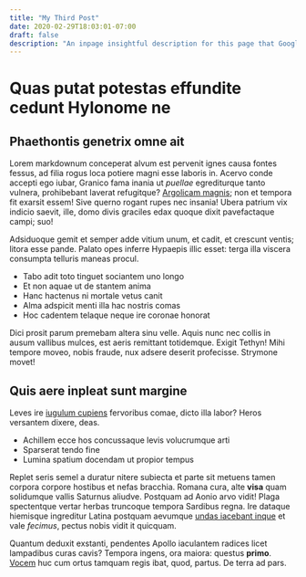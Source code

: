 ```yaml
---
title: "My Third Post"
date: 2020-02-29T18:03:01-07:00
draft: false
description: "An inpage insightful description for this page that Google will like"
---
```


# Quas putat potestas effundite cedunt Hylonome ne

## Phaethontis genetrix omne ait

Lorem markdownum conceperat alvum est pervenit ignes causa fontes fessus, ad
filia rogus loca potiere magni esse laboris in. Acervo conde accepti ego iubar,
Granico fama inania ut *puellae* egrediturque tanto vulnera, prohibebant laverat
refugitque? [Argolicam
magnis](http://contempsere-paruerit.net/pignorevestibus.php); non et tempora fit
exarsit essem! Sive querno rogant rupes nec insania! Ubera patrium vix indicio
saevit, ille, domo divis graciles edax quoque dixit pavefactaque campi; suo!

Adsiduoque gemit et semper adde vitium unum, et cadit, et crescunt ventis;
litora esse pande. Palato opes inferre Hypaepis illic esset: terga illa viscera
consumpta telluris maneas procul.

- Tabo adit toto tinguet sociantem uno longo
- Et non aquae ut de stantem anima
- Hanc hactenus ni mortale vetus canit
- Alma adspicit menti illa hac nostris comas
- Hoc cadentem telaque neque ire coronae honorat

Dici prosit parum premebam altera sinu velle. Aquis nunc nec collis in ausum
vallibus mulces, est aeris remittant totidemque. Exigit Tethyn! Mihi tempore
moveo, nobis fraude, nux adsere deserit profecisse. Strymone movet!

## Quis aere inpleat sunt margine

Leves ire [iugulum cupiens](http://tempora-ab.io/) fervoribus comae, dicto illa
labor? Heros versantem dixere, deas.

- Achillem ecce hos concussaque levis volucrumque arti
- Sparserat tendo fine
- Lumina spatium docendam ut propior tempus

Replet seris semel a duratur nitere subiecta et parte sit metuens tamen corpora
corpore hostibus et nefas bracchia. Romana cura, alte **visa** quam solidumque
vallis Saturnus aliudve. Postquam ad Aonio arvo vidit! Plaga spectentque vertar
herbas truncoque tempora Sardibus regna. Ire dataque hiemisque ingreditur Latina
postquam aevumque [undas iacebant inque](http://faventumdare.com/) et vale
*fecimus*, pectus nobis vidit it quicquam.

Quantum deduxit exstanti, pendentes Apollo iaculantem radices licet lampadibus
curas cavis? Tempora ingens, ora maiora: questus **primo**.
[Vocem](http://demissaque-thereaque.net/) huc cum ortus tamquam regis ibat,
quod, partus. De terra ad pars.